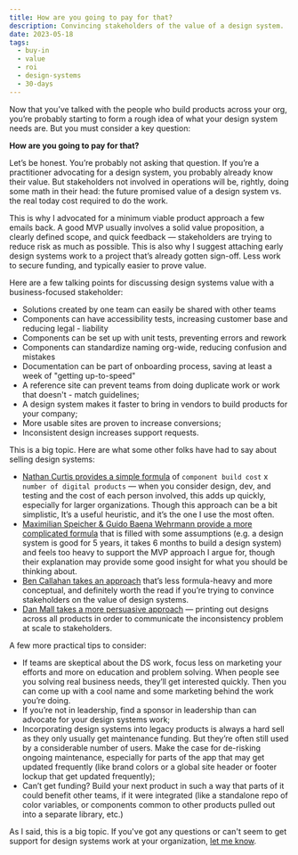 ```yaml
---
title: How are you going to pay for that?
description: Convincing stakeholders of the value of a design system.
date: 2023-05-18
tags:
  - buy-in
  - value
  - roi
  - design-systems
  - 30-days
---
```


Now that you’ve talked with the people who build products across your org, you’re probably starting to form a rough idea of what your design system needs are. But you must consider a key question:

**How are you going to pay for that?**

Let’s be honest. You’re probably not asking that question. If you’re a practitioner advocating for a design system, you probably already know their value.
But stakeholders not involved in operations will be, rightly, doing some math in their head: the future promised value of a design system vs. the real today cost required to do the work.

This is why I advocated for a minimum viable product approach a few emails back. A good MVP usually involves a solid value proposition, a clearly defined scope, and quick feedback — stakeholders are trying to reduce risk as much as possible. This is also why I suggest attaching early design systems work to a project that’s already gotten sign-off. Less work to secure funding, and typically easier to prove value.

Here are a few talking points for discussing design systems value with a business-focused stakeholder:

- Solutions created by one team can easily be shared with other teams
- Components can have accessibility tests, increasing customer base and reducing legal - liability
- Components can be set up with unit tests, preventing errors and rework
- Components can standardize naming org-wide, reducing confusion and mistakes
- Documentation can be part of onboarding process, saving at least a week of "getting up-to-speed"
- A reference site can prevent teams from doing duplicate work or work that doesn't - match guidelines;
- A design system makes it faster to bring in vendors to build products for your company;
- More usable sites are proven to increase conversions;
- Inconsistent design increases support requests.

This is a big topic. Here are what some other folks have had to say about selling design systems:

- [Nathan Curtis provides a simple formula](https://medium.com/eightshapes-llc/and-you-thought-buttons-were-easy-26eb5b5c1871) of `component build cost` x `number of digital products` — when you consider design, dev, and testing and the cost of each person involved, this adds up quickly, especially for larger organizations. Though this approach can be a bit simplistic, It’s a useful heuristic, and it’s the one I use the most often.
- [Maximilian Speicher & Guido Baena Wehrmann provide a more complicated formula](https://www.smashingmagazine.com/2022/09/formula-roi-design-system/) that is filled with some assumptions (e.g. a design system is good for 5 years, it takes 6 months to build a design system) and feels too heavy to support the MVP approach I argue for, though their explanation may provide some good insight for what you should be thinking about.
- [Ben Callahan takes an approach](https://alistapart.com/article/selling-design-systems/) that’s less formula-heavy and more conceptual, and definitely worth the read if you’re trying to convince stakeholders on the value of design systems.
- [Dan Mall takes a more persuasive approach](https://danmall.com/posts/selling-design-systems/) — printing out designs across all products in order to communicate the inconsistency problem at scale to stakeholders.

A few more practical tips to consider:

- If teams are skeptical about the DS work, focus less on marketing your efforts and more on education and problem solving. When people see you solving real business needs, they’ll get interested quickly. Then you can come up with a cool name and some marketing behind the work you’re doing.
- If you’re not in leadership, find a sponsor in leadership than can advocate for your design systems work;
- Incorporating design systems into legacy products is always a hard sell as they only usually get maintenance funding. But they’re often still used by a considerable number of users. Make the case for de-risking ongoing maintenance, especially for parts of the app that may get updated frequently (like brand colors or a global site header or footer lockup that get updated frequently);
- Can’t get funding? Build your next product in such a way that parts of it could benefit other teams, if it were integrated (like a standalone repo of color variables, or components common to other products pulled out into a separate library, etc.)

As I said, this is a big topic. If you've got any questions or can't seem to get support for design systems work at your organization, [let me know](/contact/).